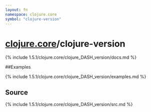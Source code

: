 ```yaml
---
layout: fn
namespace: clojure.core
symbol: "clojure-version"
---
```


# [clojure.core](../)/clojure-version

{% include 1.5.1/clojure.core/clojure_DASH_version/docs.md %}

##Examples

{% include 1.5.1/clojure.core/clojure_DASH_version/examples.md %}
## Source
{% include 1.5.1/clojure.core/clojure_DASH_version/src.md %}

